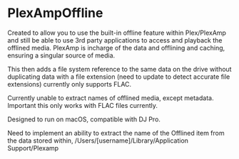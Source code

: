 # PlexAmpOffline

Created to allow you to use the built-in offline feature within Plex/PlexAmp and still be able to use 3rd party applications to access and playback the offlined media. PlexAmp is incharge of the data and offlining and caching, ensuring a singular source of media.

This then adds a file system reference to the same data on the drive without duplicating data with a file extension (need to update to detect accurate file extensions) currently only supports FLAC.

Currently unable to extract names of offlined media, except metadata. Important this only works with FLAC files currently.

Designed to run on macOS, compatible with DJ Pro.

Need to implement an ability to extract the name of the Offlined item from the data stored within, /Users/[username]/Library/Application Support/Plexamp
